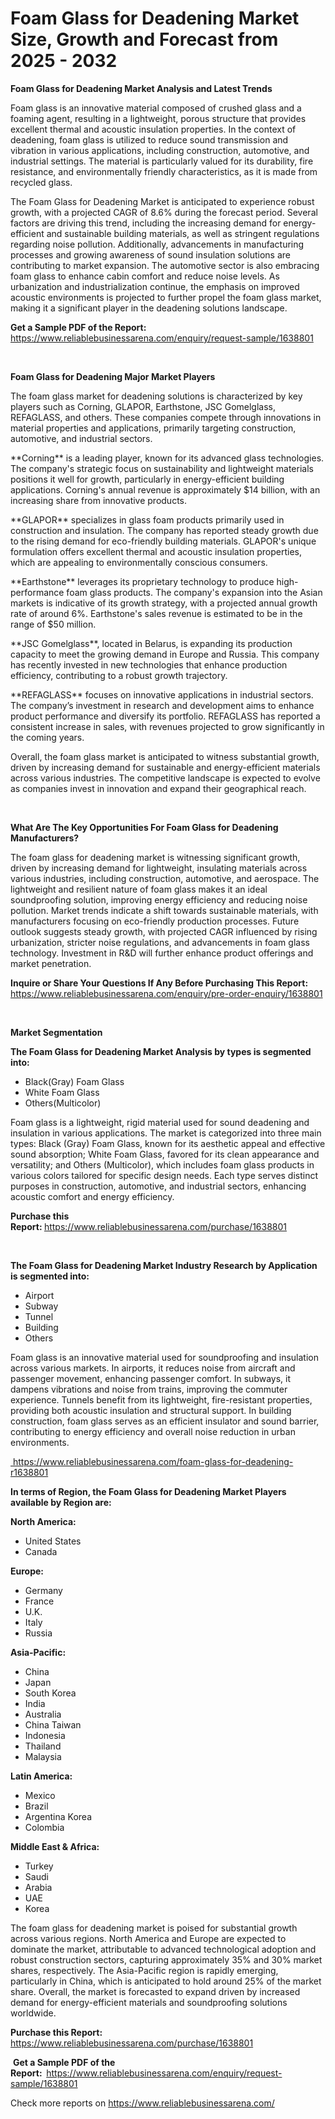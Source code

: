 <p><h1>Foam Glass for Deadening Market Size, Growth and Forecast from 2025 - 2032</h1></p><p><strong>Foam Glass for Deadening Market Analysis and Latest Trends</strong></p>
<p><p>Foam glass is an innovative material composed of crushed glass and a foaming agent, resulting in a lightweight, porous structure that provides excellent thermal and acoustic insulation properties. In the context of deadening, foam glass is utilized to reduce sound transmission and vibration in various applications, including construction, automotive, and industrial settings. The material is particularly valued for its durability, fire resistance, and environmentally friendly characteristics, as it is made from recycled glass.</p><p>The Foam Glass for Deadening Market is anticipated to experience robust growth, with a projected CAGR of 8.6% during the forecast period. Several factors are driving this trend, including the increasing demand for energy-efficient and sustainable building materials, as well as stringent regulations regarding noise pollution. Additionally, advancements in manufacturing processes and growing awareness of sound insulation solutions are contributing to market expansion. The automotive sector is also embracing foam glass to enhance cabin comfort and reduce noise levels. As urbanization and industrialization continue, the emphasis on improved acoustic environments is projected to further propel the foam glass market, making it a significant player in the deadening solutions landscape.</p></p>
<p><strong>Get a Sample PDF of the Report:&nbsp;</strong> <a href="https://www.reliablebusinessarena.com/enquiry/request-sample/1638801?utm_campaign=3181&utm_medium=2&utm_source=Github&utm_content=ia&utm_term=23032025&utm_id=foam-glass-for-deadening">https://www.reliablebusinessarena.com/enquiry/request-sample/1638801</a></p>
<p>&nbsp;</p>
<p><strong>Foam Glass for Deadening Major Market Players</strong></p>
<p><p>The foam glass market for deadening solutions is characterized by key players such as Corning, GLAPOR, Earthstone, JSC Gomelglass, REFAGLASS, and others. These companies compete through innovations in material properties and applications, primarily targeting construction, automotive, and industrial sectors.</p><p>**Corning** is a leading player, known for its advanced glass technologies. The company's strategic focus on sustainability and lightweight materials positions it well for growth, particularly in energy-efficient building applications. Corning's annual revenue is approximately $14 billion, with an increasing share from innovative products.</p><p>**GLAPOR** specializes in glass foam products primarily used in construction and insulation. The company has reported steady growth due to the rising demand for eco-friendly building materials. GLAPOR's unique formulation offers excellent thermal and acoustic insulation properties, which are appealing to environmentally conscious consumers.</p><p>**Earthstone** leverages its proprietary technology to produce high-performance foam glass products. The company's expansion into the Asian markets is indicative of its growth strategy, with a projected annual growth rate of around 6%. Earthstone's sales revenue is estimated to be in the range of $50 million.</p><p>**JSC Gomelglass**, located in Belarus, is expanding its production capacity to meet the growing demand in Europe and Russia. This company has recently invested in new technologies that enhance production efficiency, contributing to a robust growth trajectory.</p><p>**REFAGLASS** focuses on innovative applications in industrial sectors. The company’s investment in research and development aims to enhance product performance and diversify its portfolio. REFAGLASS has reported a consistent increase in sales, with revenues projected to grow significantly in the coming years.</p><p>Overall, the foam glass market is anticipated to witness substantial growth, driven by increasing demand for sustainable and energy-efficient materials across various industries. The competitive landscape is expected to evolve as companies invest in innovation and expand their geographical reach.</p></p>
<p>&nbsp;</p>
<p><strong>What Are The Key Opportunities For Foam Glass for Deadening Manufacturers?</strong></p>
<p><p>The foam glass for deadening market is witnessing significant growth, driven by increasing demand for lightweight, insulating materials across various industries, including construction, automotive, and aerospace. The lightweight and resilient nature of foam glass makes it an ideal soundproofing solution, improving energy efficiency and reducing noise pollution. Market trends indicate a shift towards sustainable materials, with manufacturers focusing on eco-friendly production processes. Future outlook suggests steady growth, with projected CAGR influenced by rising urbanization, stricter noise regulations, and advancements in foam glass technology. Investment in R&D will further enhance product offerings and market penetration.</p></p>
<p><strong>Inquire or Share Your Questions If Any Before Purchasing This Report:</strong> <a href="https://www.reliablebusinessarena.com/enquiry/pre-order-enquiry/1638801?utm_campaign=3181&utm_medium=2&utm_source=Github&utm_content=ia&utm_term=23032025&utm_id=foam-glass-for-deadening">https://www.reliablebusinessarena.com/enquiry/pre-order-enquiry/1638801</a></p>
<p>&nbsp;</p>
<p><strong>Market Segmentation</strong></p>
<p><strong>The Foam Glass for Deadening Market Analysis by types is segmented into:</strong></p>
<p><ul><li>Black(Gray) Foam Glass</li><li>White Foam Glass</li><li>Others(Multicolor)</li></ul></p>
<p><p>Foam glass is a lightweight, rigid material used for sound deadening and insulation in various applications. The market is categorized into three main types: Black (Gray) Foam Glass, known for its aesthetic appeal and effective sound absorption; White Foam Glass, favored for its clean appearance and versatility; and Others (Multicolor), which includes foam glass products in various colors tailored for specific design needs. Each type serves distinct purposes in construction, automotive, and industrial sectors, enhancing acoustic comfort and energy efficiency.</p></p>
<p><strong>Purchase this Report:&nbsp;</strong><a href="https://www.reliablebusinessarena.com/purchase/1638801?utm_campaign=3181&utm_medium=2&utm_source=Github&utm_content=ia&utm_term=23032025&utm_id=foam-glass-for-deadening">https://www.reliablebusinessarena.com/purchase/1638801</a></p>
<p>&nbsp;</p>
<p><strong>The Foam Glass for Deadening Market Industry Research by Application is segmented into:</strong></p>
<p><ul><li>Airport</li><li>Subway</li><li>Tunnel</li><li>Building</li><li>Others</li></ul></p>
<p><p>Foam glass is an innovative material used for soundproofing and insulation across various markets. In airports, it reduces noise from aircraft and passenger movement, enhancing passenger comfort. In subways, it dampens vibrations and noise from trains, improving the commuter experience. Tunnels benefit from its lightweight, fire-resistant properties, providing both acoustic insulation and structural support. In building construction, foam glass serves as an efficient insulator and sound barrier, contributing to energy efficiency and overall noise reduction in urban environments.</p></p>
<p><a href="https://www.reliablebusinessarena.com/foam-glass-for-deadening-r1638801?utm_campaign=3181&utm_medium=2&utm_source=Github&utm_content=ia&utm_term=23032025&utm_id=foam-glass-for-deadening">&nbsp;https://www.reliablebusinessarena.com/foam-glass-for-deadening-r1638801</a></p>
<p><strong>In terms of Region, the Foam Glass for Deadening Market Players available by Region are:</strong></p>
<p>
    <p> <strong> North America: </strong>
        <ul>
            <li>United States</li>
            <li>Canada</li>
        </ul>
        </p> 
    <p> <strong> Europe: </strong>
        <ul>
            <li>Germany</li>
            <li>France</li>
            <li>U.K.</li>
            <li>Italy</li>
            <li>Russia</li>
        </ul>
        </p> 
    <p> <strong> Asia-Pacific: </strong>
        <ul>
            <li>China</li>
            <li>Japan</li>
            <li>South Korea</li>
            <li>India</li>
            <li>Australia</li>
            <li>China Taiwan</li>
            <li>Indonesia</li>
            <li>Thailand</li>
            <li>Malaysia</li>
        </ul>
        </p> 
    <p> <strong> Latin America: </strong>
        <ul>
            <li>Mexico</li>
            <li>Brazil</li>
            <li>Argentina Korea</li>
            <li>Colombia</li>
        </ul>
        </p> 
    <p> <strong> Middle East & Africa: </strong>
        <ul>
            <li>Turkey</li>
            <li>Saudi</li>
            <li>Arabia</li>
            <li>UAE</li>
            <li>Korea</li>
        </ul>
    </p>
    </p>
<p><p>The foam glass for deadening market is poised for substantial growth across various regions. North America and Europe are expected to dominate the market, attributable to advanced technological adoption and robust construction sectors, capturing approximately 35% and 30% market shares, respectively. The Asia-Pacific region is rapidly emerging, particularly in China, which is anticipated to hold around 25% of the market share. Overall, the market is forecasted to expand driven by increased demand for energy-efficient materials and soundproofing solutions worldwide.</p></p>
<p><strong>Purchase this Report: </strong><a href="https://www.reliablebusinessarena.com/purchase/1638801?utm_campaign=3181&utm_medium=2&utm_source=Github&utm_content=ia&utm_term=23032025&utm_id=foam-glass-for-deadening">https://www.reliablebusinessarena.com/purchase/1638801</a></p>
<p>&nbsp;<strong>Get a Sample PDF of the Report:&nbsp;&nbsp;</strong><a href="https://www.reliablebusinessarena.com/enquiry/request-sample/1638801?utm_campaign=3181&utm_medium=2&utm_source=Github&utm_content=ia&utm_term=23032025&utm_id=foam-glass-for-deadening">https://www.reliablebusinessarena.com/enquiry/request-sample/1638801</a></p>
<p><strong></strong></p>
<p>Check more reports on <a href="https://www.reliablebusinessarena.com/?utm_campaign=3181&utm_medium=2&utm_source=Github&utm_content=ia&utm_term=23032025&utm_id=foam-glass-for-deadening">https://www.reliablebusinessarena.com/</a></p>